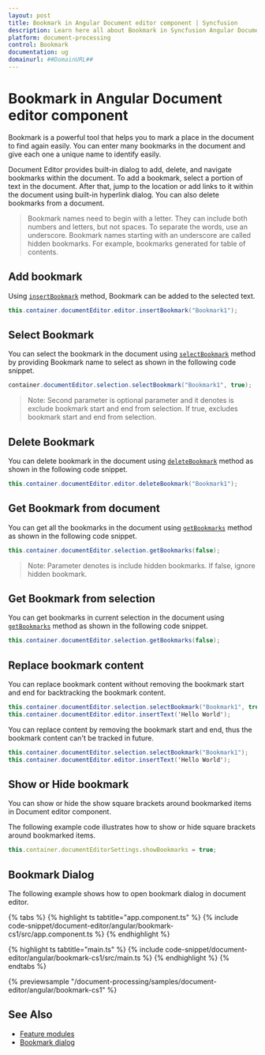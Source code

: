 ```yaml
---
layout: post
title: Bookmark in Angular Document editor component | Syncfusion
description: Learn here all about Bookmark in Syncfusion Angular Document editor component of Syncfusion Essential JS 2 and more.
platform: document-processing
control: Bookmark 
documentation: ug
domainurl: ##DomainURL##
---
```


# Bookmark in Angular Document editor component

Bookmark is a powerful tool that helps you to mark a place in the document to find again easily. You can enter many bookmarks in the document and give each one a unique name to identify easily.

Document Editor provides built-in dialog to add, delete, and navigate bookmarks within the document. To add a bookmark, select a portion of text in the document. After that, jump to the location or add links to it within the document using built-in hyperlink dialog. You can also delete bookmarks from a document.

>Bookmark names need to begin with a letter. They can include both numbers and letters, but not spaces. To separate the words, use an underscore.
>Bookmark names starting with an underscore are called hidden bookmarks. For example, bookmarks generated for table of contents.

## Add bookmark

Using [`insertBookmark`](https://ej2.syncfusion.com/angular/documentation/api/document-editor/editor/#insertbookmark) method, Bookmark can be added to the selected text.

```csharp
this.container.documentEditor.editor.insertBookmark("Bookmark1");
```

## Select Bookmark

You can select the bookmark in the document using [`selectBookmark`](https://ej2.syncfusion.com/angular/documentation/api/document-editor/selection/#selectbookmark) method by providing Bookmark name to select as shown in the following code snippet.

```csharp
container.documentEditor.selection.selectBookmark("Bookmark1", true);
```
>Note: Second parameter is optional parameter and it denotes is exclude bookmark start and end from selection. If true, excludes bookmark start and end from selection.

## Delete Bookmark

You can delete bookmark in the document using [`deleteBookmark`](https://ej2.syncfusion.com/angular/documentation/api/document-editor/editor/#deletebookmark/) method as shown in the following code snippet.

```csharp
this.container.documentEditor.editor.deleteBookmark("Bookmark1");
```

## Get Bookmark from document

You can get all the bookmarks in the document using [`getBookmarks`](https://ej2.syncfusion.com/angular/documentation/api/document-editor/#getbookmarks/) method as shown in the following code snippet.

```csharp
this.container.documentEditor.selection.getBookmarks(false);
```

>Note: Parameter denotes is include hidden bookmarks. If false, ignore hidden bookmark.

## Get Bookmark from selection

You can get bookmarks in current selection in the document using [`getBookmarks`](https://ej2.syncfusion.com/angular/documentation/api/document-editor/selection/#getbookmarks/) method as shown in the following code snippet.

```csharp
this.container.documentEditor.selection.getBookmarks(false);
```

## Replace bookmark content

You can replace bookmark content without removing the bookmark start and end for backtracking the bookmark content.

```csharp
this.container.documentEditor.selection.selectBookmark("Bookmark1", true);
this.container.documentEditor.editor.insertText('Hello World');
```

You can replace content by removing the bookmark start and end, thus the bookmark content can't be tracked in future.

```csharp
this.container.documentEditor.selection.selectBookmark("Bookmark1");
this.container.documentEditor.editor.insertText('Hello World');
```

## Show or Hide bookmark

You can show or hide the show square brackets around bookmarked items in Document editor component.

The following example code illustrates how to show or hide square brackets around bookmarked items.

```typescript
this.container.documentEditorSettings.showBookmarks = true;
```

## Bookmark Dialog

The following example shows how to open bookmark dialog in document editor.

{% tabs %}
{% highlight ts tabtitle="app.component.ts" %}
{% include code-snippet/document-editor/angular/bookmark-cs1/src/app.component.ts %}
{% endhighlight %}

{% highlight ts tabtitle="main.ts" %}
{% include code-snippet/document-editor/angular/bookmark-cs1/src/main.ts %}
{% endhighlight %}
{% endtabs %}
  
{% previewsample "/document-processing/samples/document-editor/angular/bookmark-cs1" %}


## See Also

* [Feature modules](./feature-module)
* [Bookmark dialog](./dialog#bookmark-dialog)
